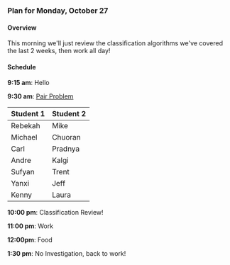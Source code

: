 ### Plan for Monday, October 27

#### Overview  

This morning we'll just review the classification algorithms we've covered the last 2 weeks, then work all day!

#### Schedule

**9:15 am**: Hello

**9:30 am**: [Pair Problem](pair.md)

| Student 1 | Student 2 |
|---|---|
| Rebekah | Mike |
| Michael | Chuoran |
| Carl | Pradnya |
| Andre | Kalgi |
| Sufyan | Trent |
| Yanxi | Jeff |
| Kenny | Laura |

**10:00 pm**: Classification Review!

**11:00 pm**: Work

**12:00pm**: Food

**1:30 pm**: No Investigation, back to work!
